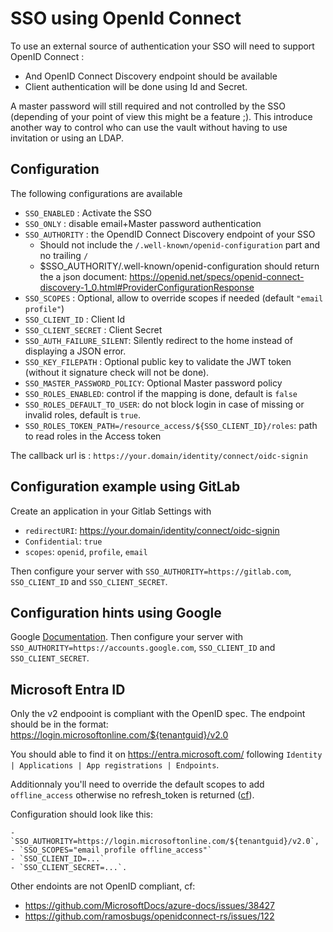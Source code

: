 # SSO using OpenId Connect

To use an external source of authentication your SSO will need to support OpenID Connect :

 - And OpenID Connect Discovery endpoint should be available
 - Client authentication will be done using Id and Secret.

A master password will still required and not controlled by the SSO (depending of your point of view this might be a feature ;).
This introduce another way to control who can use the vault without having to use invitation or using an LDAP.

## Configuration

The following configurations are available

 - `SSO_ENABLED` : Activate the SSO
 - `SSO_ONLY` : disable email+Master password authentication
 - `SSO_AUTHORITY` : the OpendID Connect Discovery endpoint of your SSO
 	- Should not include the `/.well-known/openid-configuration` part and no trailing `/`
 	- $SSO_AUTHORITY/.well-known/openid-configuration should return the a json document: https://openid.net/specs/openid-connect-discovery-1_0.html#ProviderConfigurationResponse
 - `SSO_SCOPES` : Optional, allow to override scopes if needed (default `"email profile"`)
 - `SSO_CLIENT_ID` : Client Id
 - `SSO_CLIENT_SECRET` : Client Secret
 - `SSO_AUTH_FAILURE_SILENT`: Silently redirect to the home instead of displaying a JSON error.
 - `SSO_KEY_FILEPATH` : Optional public key to validate the JWT token (without it signature check will not be done).
 - `SSO_MASTER_PASSWORD_POLICY`: Optional Master password policy
 - `SSO_ROLES_ENABLED`: control if the mapping is done, default is `false`
 - `SSO_ROLES_DEFAULT_TO_USER`: do not block login in case of missing or invalid roles, default is `true`.
 - `SSO_ROLES_TOKEN_PATH=/resource_access/${SSO_CLIENT_ID}/roles`: path to read roles in the Access token

The callback url is : `https://your.domain/identity/connect/oidc-signin`

## Configuration example using GitLab

Create an application in your Gitlab Settings with

- `redirectURI`: https://your.domain/identity/connect/oidc-signin
- `Confidential`: `true`
- `scopes`: `openid`, `profile`, `email`

Then configure your server with `SSO_AUTHORITY=https://gitlab.com`, `SSO_CLIENT_ID` and `SSO_CLIENT_SECRET`.

## Configuration hints using Google

Google [Documentation](https://developers.google.com/identity/openid-connect/openid-connect).
Then configure your server with `SSO_AUTHORITY=https://accounts.google.com`, `SSO_CLIENT_ID` and `SSO_CLIENT_SECRET`.

## Microsoft Entra ID

Only the v2 endpooint is compliant with the OpenID spec.
The endpoint should be in the format: https://login.microsoftonline.com/${tenantguid}/v2.0

You should able to find it on https://entra.microsoft.com/ following `Identity | Applications | App registrations | Endpoints`.

Additionnaly you'll need to override the default scopes to add `offline_access` otherwise no refresh_token is returned ([cf](https://github.com/MicrosoftDocs/azure-docs/issues/17134)).

Configuration should look like this:

	- `SSO_AUTHORITY=https://login.microsoftonline.com/${tenantguid}/v2.0`,
	- `SSO_SCOPES="email profile offline_access"`
	- `SSO_CLIENT_ID=...`
	- `SSO_CLIENT_SECRET=...`.

Other endoints are not OpenID compliant, cf:

 - https://github.com/MicrosoftDocs/azure-docs/issues/38427
 - https://github.com/ramosbugs/openidconnect-rs/issues/122

